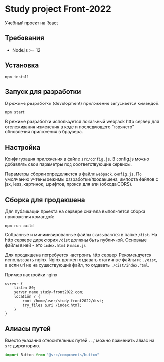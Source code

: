 # Study project Front-2022

Учебный проект на React

## Требования

- Node.js >= 12

## Установка

`npm install`

## Запуск для разработки

В режиме разработки (development)  приложение запускается командой:

`npm start`

В режиме разработки используется локальный webpack http сервер для отслеживания изменения в коде и последующего “горячего” обновления приложения в браузера. 

## Настройка

Конфигурация приложения в файле `src/config.js`. В config.js можно добавлять свои параметры под соответствующие сервисы.

Параметры сборки определяются в файле `webpack.config.js`. По умолчанию учтены режимы разработки/продакшена, импорта файлов с jsx, less, картинок, шрифтов, прокси для апи (обхода CORS).

## Сборка для продакшена

Для публикации проекта на сервере сначала выполняется сборка приложения командой:

`npm run build`

Собранные и минимизированные файлы оказываются в папке `/dist`. На http сервере директория `/dist` должны быть публичной. 
Основные файлы в ней - это `index.html` и `main.js`

Для продакшена потребуется настроить http сервер. Рекомендуется использовать nginx.
Nginx должен отдавать статичные файлы из `./dist`, а если url не на существующий файл, то отдавать `./dist/index.html`.

Пример настройки nginx

```
server {
    listen 80;
    server_name study-front2022.com;
    location / {
        root /home/user/study-front2022/dist;
        try_files $uri /index.html;
    }
}
```

## Алиасы путей

Вместо указания относительных путей `../` можно применить алиас на `src` директорию.

```js
import Button from "@src/components/button"
```
